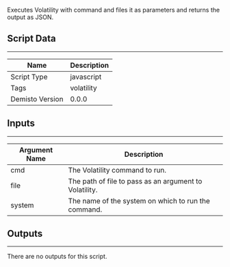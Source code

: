 Executes Volatility with command and files it as parameters and returns the output as JSON.
## Script Data
---

| **Name** | **Description** |
| --- | --- |
| Script Type | javascript |
| Tags | volatility |
| Demisto Version | 0.0.0 |

## Inputs
---

| **Argument Name** | **Description** |
| --- | --- |
| cmd | The Volatility command to run. |
| file | The path of file to pass as an argument to Volatility. |
| system | The name of the system on which to run the command. |

## Outputs
---
There are no outputs for this script.
